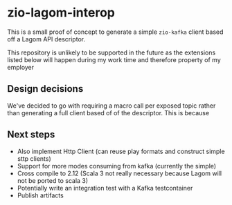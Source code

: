 # zio-lagom-interop

This is a small proof of concept to generate a simple `zio-kafka` client based off a Lagom API descriptor.

This repository is unlikely to be supported in the future as the extensions listed below will happen during my work time and therefore property of my employer

## Design decisions

We've decided to go with requiring a macro call per exposed topic rather than generating a full client based of of the descriptor. This is because

## Next steps

- Also implement Http Client (can reuse play formats and construct simple sttp clients) 
- Support for more modes consuming from kafka (currently the simple)
- Cross compile to 2.12 (Scala 3 not really necessary because Lagom will not be ported to scala 3)
- Potentially write an integration test with a Kafka testcontainer
- Publish artifacts
